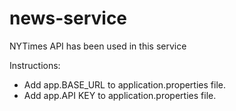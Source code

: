 # news-service

NYTimes API has been used in this service

Instructions:
- Add app.BASE_URL to application.properties file.
- Add app.API KEY to application.properties file.
